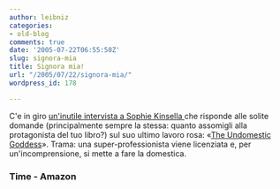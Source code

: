 ```yaml
---
author: leibniz
categories:
- old-blog
comments: true
date: '2005-07-22T06:55:50Z'
slug: signora-mia
title: Signora mia!
url: "/2005/07/22/signora-mia/"
wordpress_id: 178

---
```

C'e in giro [un'inutile intervista a Sophie Kinsella ](https://www.time.com/time/columnist/sachs/article/0,9565,1085542,00.html?promoid=rss_top)che
risponde alle solite domande (principalmente sempre la stessa: quanto
assomigli alla protagonista del tuo libro?) sul suo ultimo lavoro rosa:
«[The Undomestic Goddess](https://www.amazon.com/exec/obidos/tg/detail/-/0385338686/ref=pd_sxp_f/102-5422337-1213749?v=glance&s=books)». Trama: una super-professionista viene licenziata e, per un'incomprensione, si mette a fare la domestica.  



### Time - Amazon
